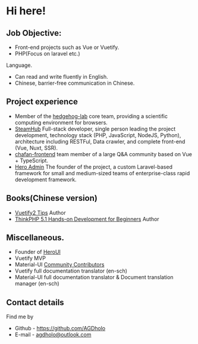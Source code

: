# Hi here!

## Job Objective:   
* Front-end projects such as Vue or Vuetify.
* PHP(Focus on laravel etc.)

Language.
* Can read and write fluently in English.
* Chinese, barrier-free communication in Chinese.

## Project experience

* Member of the [hedgehog-lab](https://github.com/lidangzzz/hedgehog-lab) core team, providing a scientific computing environment for browsers.
* [SteamHub](https://github.com/InGaming) Full-stack developer, single person leading the project development, technology stack (PHP, JavaScript, NodeJS, Python), architecture including RESTFul, Data crawler, and complete front-end (Vue, Nuxt, SSR).
* [chafan-frontend](https://github.com/chafan-dev/chafan-frontend) team member of a large Q&A community based on Vue + TypeScript.
* [Hero Admin](https://heroui.net/admin) The founder of the project, a custom Laravel-based framework for small and medium-sized teams of enterprise-class rapid development framework.


## Books(Chinese version)

* [Vuetify2 Tips](https://heroui.net/docs/vuetify2-tricks/introduction) Author
* [ThinkPHP 5.1 Hands-on Development for Beginners](https://heroui.net/docs/thinkphp5.1-primer/readme) Author

## Miscellaneous.

* Founder of [HeroUI](heroui.net)
* Vuetify MVP
* Material-UI [Community Contributors](https://next.material-ui.com/zh/branding/about/)
* Vuetify full documentation translator (en-sch)
* Material-UI full documentation translator & Document translation manager (en-sch)

## Contact details

Find me by

* Github - https://github.com/AGDholo
* E-mail - agdholo@outlook.com
